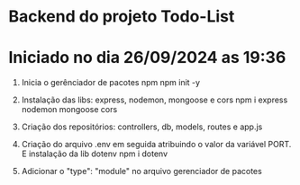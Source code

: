 # Backend do projeto Todo-List

# Iniciado no dia 26/09/2024 as 19:36

1. Inicia o gerênciador de pacotes npm
   npm init -y

2. Instalação das libs: express, nodemon, mongoose e cors
   npm i express nodemon mongoose cors

3. Criação dos repositórios: controllers, db, models, routes e app.js

4. Criação do arquivo .env em seguida atribuindo o valor da variável PORT. E instalação da lib dotenv
   npm i dotenv

5. Adicionar o "type": "module" no arquivo gerenciador de pacotes
